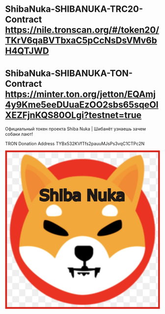 # ShibaNuka-SHIBANUKA-TRC20-Contract https://nile.tronscan.org/#/token20/TKrV6qaBVTbxaC5pCcNsDsVMv6bH4QTJWD
# ShibaNuka-SHIBANUKA-TON-Contract https://minter.ton.org/jetton/EQAmj4y9Kme5eeDUuaEzOO2sbs65sqeOlXEZFjnKQS80OLgi?testnet=true
Официальный токен проекта Shiba Nuka | Шибанёт узнаешь зачем собаки лают!

TRON Donation Address TYBx532KVfTfs2pauuMJsPs3vqC1CTPc2N
<p align="center">
  <img src="https://github.com/raasakh/ShibaNuka-SHIBANUKA-TRC20-Contract/blob/main/Shiba%20Nuka.jpg">
</p>
